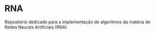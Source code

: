 # RNA
Repositório dedicado para a implementação de algorítmos da matéria de Redes Neurais Artificiais (RNA)
